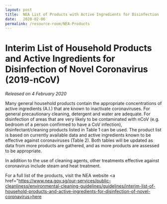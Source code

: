 ```yaml
---
layout: post
title:  NEA List of Products with Active Ingredients for Disinfection
date:   2020-02-06
permalink: /resource-room/NEA-Products
---
```


# Interim List of Household Products and Active Ingredients for Disinfection of Novel Coronavirus (2019-nCoV)
_Released on 4 February 2020_

Many general household products contain the appropriate concentrations of active ingredients (A.I.) that are known to inactivate coronaviruses. For general precautionary cleaning, detergent and water are adequate. For disinfection of areas that are very likely to be contaminated with nCoV (e.g. bedroom of a person confirmed to have a CoV infection), disinfectant/cleaning products listed in Table 1 can be used.  The product list is based on currently available data and active ingredients known to be effective against coronaviruses (Table 2). Both tables will be updated as data from more products are gathered, and as more products are assessed to be appropriate.

In addition to the use of cleaning agents, other treatments effective against coronavirus include steam and heat treatment.

For a full list of the products, visit the NEA website <a href="https://www.nea.gov.sg/our-services/public-cleanliness/environmental-cleaning-guidelines/guidelines/interim-list-of-household-products-and-active-ingredients-for-disinfection-of-novel-coronavirus>here</a>
